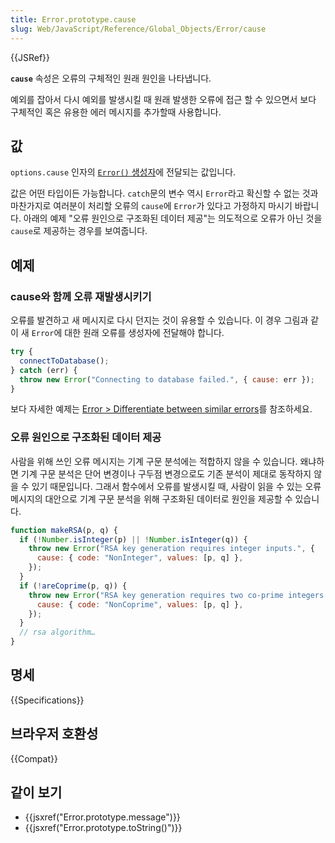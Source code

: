 ```yaml
---
title: Error.prototype.cause
slug: Web/JavaScript/Reference/Global_Objects/Error/cause
---
```


{{JSRef}}

**`cause`** 속성은 오류의 구체적인 원래 원인을 나타냅니다.

예외를 잡아서 다시 예외를 발생시킬 때 원래 발생한 오류에 접근 할 수 있으면서 보다 구체적인 혹은 유용한 에러 메시지를 추가할때 사용합니다.

## 값

`options.cause` 인자의 [`Error()` 생성자](/ko/docs/Web/JavaScript/Reference/Global_Objects/Error/Error)에 전달되는 값입니다.

값은 어떤 타입이든 가능합니다. `catch`문의 변수 역시 `Error`라고 확신할 수 없는 것과 마찬가지로 여러분이 처리할 오류의 `cause`에 `Error`가 있다고 가정하지 마시기 바랍니다. 아래의 예제 "오류 원인으로 구조화된 데이터 제공"는 의도적으로 오류가 아닌 것을 `cause`로 제공하는 경우를 보여줍니다.

## 예제

### cause와 함께 오류 재발생시키기

오류를 발견하고 새 메시지로 다시 던지는 것이 유용할 수 있습니다. 이 경우 그림과 같이 새 `Error`에 대한 원래 오류를 생성자에 전달해야 합니다.

```js
try {
  connectToDatabase();
} catch (err) {
  throw new Error("Connecting to database failed.", { cause: err });
}
```

보다 자세한 예제는 [Error > Differentiate between similar errors](/ko/docs/Web/JavaScript/Reference/Global_Objects/Error#differentiate_between_similar_errors)를 참조하세요.

### 오류 원인으로 구조화된 데이터 제공

사람을 위해 쓰인 오류 메시지는 기계 구문 분석에는 적합하지 않을 수 있습니다. 왜냐하면 기계 구문 분석은 단어 변경이나 구두점 변경으로도 기존 분석이 제대로 동작하지 않을 수 있기 때문입니다. 그래서 함수에서 오류를 발생시킬 때, 사람이 읽을 수 있는 오류 메시지의 대안으로 기계 구문 분석을 위해 구조화된 데이터로 원인을 제공할 수 있습니다.

```js
function makeRSA(p, q) {
  if (!Number.isInteger(p) || !Number.isInteger(q)) {
    throw new Error("RSA key generation requires integer inputs.", {
      cause: { code: "NonInteger", values: [p, q] },
    });
  }
  if (!areCoprime(p, q)) {
    throw new Error("RSA key generation requires two co-prime integers.", {
      cause: { code: "NonCoprime", values: [p, q] },
    });
  }
  // rsa algorithm…
}
```

## 명세

{{Specifications}}

## 브라우저 호환성

{{Compat}}

## 같이 보기

- {{jsxref("Error.prototype.message")}}
- {{jsxref("Error.prototype.toString()")}}
